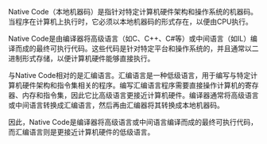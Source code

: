 Native Code（本地机器码）是指针对特定计算机硬件架构和操作系统的机器码。当程序在计算机上执行时，它必须以本地机器码的形式存在，以便由CPU执行。

Native Code是由编译器将高级语言（如C、C++、C#等）或中间语言（如IL）编译而成的最终可执行代码。这些代码是针对特定平台和操作系统的，并且通常以二进制形式存储，以便计算机硬件能够直接执行。

与Native Code相对的是汇编语言。汇编语言是一种低级语言，用于编写与特定计算机硬件架构和指令集相关的程序。编写汇编语言程序需要直接操作计算机的寄存器、内存和指令集，因此它比高级语言更接近计算机硬件。编译器通常将高级语言或中间语言转换成汇编语言，然后再由汇编器将其转换成本地机器码。

因此，Native Code是编译器将高级语言或中间语言编译而成的最终可执行代码，而汇编语言则是更接近计算机硬件的低级语言。